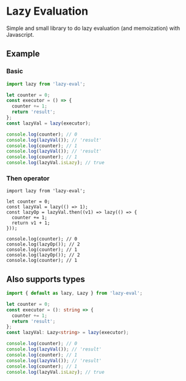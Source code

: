 # Lazy Evaluation

Simple and small library to do lazy evaluation (and memoization) with Javascript.

## Example

### Basic

```javascript
import lazy from 'lazy-eval';

let counter = 0;
const executor = () => {
  counter += 1;
  return 'result';
};
const lazyVal = lazy(executor);

console.log(counter); // 0
console.log(lazyVal()); // 'result'
console.log(counter); // 1
console.log(lazyVal()); // 'result'
console.log(counter); // 1
console.log(lazyVal.isLazy); // true
```

### Then operator

```
import lazy from 'lazy-eval';

let counter = 0;
const lazyVal = lazy(() => 1);
const lazyOp = lazyVal.then((v1) => lazy(() => {
  counter += 1;
  return v1 + 1;
}));

console.log(counter); // 0
console.log(lazyOp()); // 2
console.log(counter); // 1
console.log(lazyOp()); // 2
console.log(counter); // 1
```

## Also supports types

```typescript
import { default as lazy, Lazy } from 'lazy-eval';

let counter = 0;
const executor = (): string => {
  counter += 1;
  return 'result';
};
const lazyVal: Lazy<string> = lazy(executor);

console.log(counter); // 0
console.log(lazyVal()); // 'result'
console.log(counter); // 1
console.log(lazyVal()); // 'result'
console.log(counter); // 1
console.log(lazyVal.isLazy); // true
```
